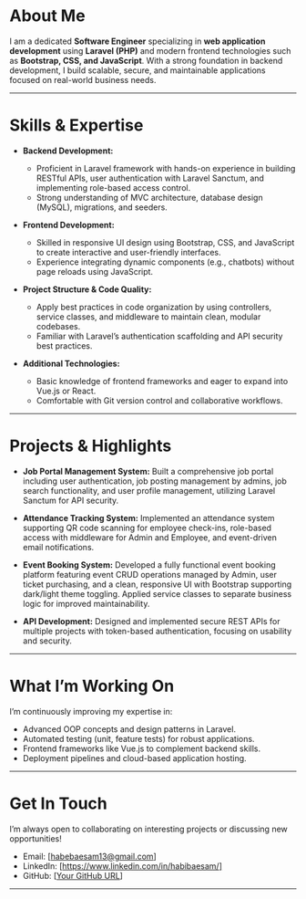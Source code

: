 
# About Me

I am a dedicated **Software Engineer** specializing in **web application development** using **Laravel (PHP)** and modern frontend technologies such as **Bootstrap, CSS, and JavaScript**. With a strong foundation in backend development, I build scalable, secure, and maintainable applications focused on real-world business needs.

---

# Skills & Expertise

* **Backend Development:**

  * Proficient in Laravel framework with hands-on experience in building RESTful APIs, user authentication with Laravel Sanctum, and implementing role-based access control.
  * Strong understanding of MVC architecture, database design (MySQL), migrations, and seeders.

* **Frontend Development:**

  * Skilled in responsive UI design using Bootstrap, CSS, and JavaScript to create interactive and user-friendly interfaces.
  * Experience integrating dynamic components (e.g., chatbots) without page reloads using JavaScript.

* **Project Structure & Code Quality:**

  * Apply best practices in code organization by using controllers, service classes, and middleware to maintain clean, modular codebases.
  * Familiar with Laravel’s authentication scaffolding and API security best practices.

* **Additional Technologies:**

  * Basic knowledge of frontend frameworks and eager to expand into Vue.js or React.
  * Comfortable with Git version control and collaborative workflows.

---

# Projects & Highlights

* **Job Portal Management System:**
  Built a comprehensive job portal including user authentication, job posting management by admins, job search functionality, and user profile management, utilizing Laravel Sanctum for API security.

* **Attendance Tracking System:**
  Implemented an attendance system supporting QR code scanning for employee check-ins, role-based access with middleware for Admin and Employee, and event-driven email notifications.

* **Event Booking System:**
  Developed a fully functional event booking platform featuring event CRUD operations managed by Admin, user ticket purchasing, and a clean, responsive UI with Bootstrap supporting dark/light theme toggling. Applied service classes to separate business logic for improved maintainability.

* **API Development:**
  Designed and implemented secure REST APIs for multiple projects with token-based authentication, focusing on usability and security.

---

# What I’m Working On

I’m continuously improving my expertise in:

* Advanced OOP concepts and design patterns in Laravel.
* Automated testing (unit, feature tests) for robust applications.
* Frontend frameworks like Vue.js to complement backend skills.
* Deployment pipelines and cloud-based application hosting.

---

# Get In Touch

I’m always open to collaborating on interesting projects or discussing new opportunities!

* Email: \[[habebaesam13@gmail.com](mailto:habebaesam13@gmail.com)]
* LinkedIn: \[https://www.linkedin.com/in/habibaesam/]
* GitHub: \[[Your GitHub URL](https://github.com/habibaesam13/)]

---
